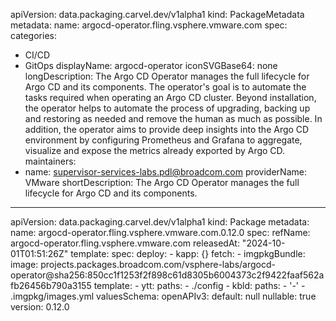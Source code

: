 apiVersion: data.packaging.carvel.dev/v1alpha1
kind: PackageMetadata
metadata:
name: argocd-operator.fling.vsphere.vmware.com
spec:
categories:

- CI/CD
- GitOps
  displayName: argocd-operator
  iconSVGBase64: none
  longDescription: The Argo CD Operator manages the full lifecycle for Argo CD and
  its components. The operator's goal is to automate the tasks required when operating
  an Argo CD cluster. Beyond installation, the operator helps to automate the process
  of upgrading, backing up and restoring as needed and remove the human as much
  as possible. In addition, the operator aims to provide deep insights into the
  Argo CD environment by configuring Prometheus and Grafana to aggregate, visualize
  and expose the metrics already exported by Argo CD.
  maintainers:
- name: supervisor-services-labs.pdl@broadcom.com
  providerName: VMware
  shortDescription: The Argo CD Operator manages the full lifecycle for Argo CD and
  its components.

---

apiVersion: data.packaging.carvel.dev/v1alpha1
kind: Package
metadata:
name: argocd-operator.fling.vsphere.vmware.com.0.12.0
spec:
refName: argocd-operator.fling.vsphere.vmware.com
releasedAt: "2024-10-01T01:51:26Z"
template:
spec:
deploy: - kapp: {}
fetch: - imgpkgBundle:
image: projects.packages.broadcom.com/vsphere-labs/argocd-operator@sha256:850cc1f1253f2f898c61d8305b6004373c2f9422faaf562afb26456b790a3155
template: - ytt:
paths: - ./config - kbld:
paths: - '-' - .imgpkg/images.yml
valuesSchema:
openAPIv3:
default: null
nullable: true
version: 0.12.0
